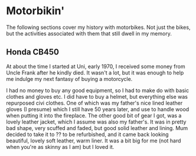 # Motorbikin'
The following sections cover my history with motorbikes. Not just the bikes, but the activities associated with them that still dwell in my memory. 

## Honda CB450
At about the time I started at Uni, early 1970, I received some money from Uncle Frank after he kindly died. It wasn't a lot, but it was enough to help me indulge my next fantasy of buying a motorcycle. 

I had no money to buy any good equipment, so I had to make do with basic clothes and gloves etc. I did have to buy a helmet, but everything else was repurposed civi clothes. One of which was my father's nice lined leather gloves (I presume) which I still have 50 years later, and use to handle wood when putting it into the fireplace. The other good bit of gear I got, was a lovely leather jacket, which I assume was also my father's. It was in pretty bad shape, very scuffed and faded, but good solid leather and lining. Mum decided to take it to ?? to be refurbished, and it came back looking beautiful, lovely soft leather, warm liner. It was a bit big for me (not hard when you're as skinny as I am) but I loved it. 
